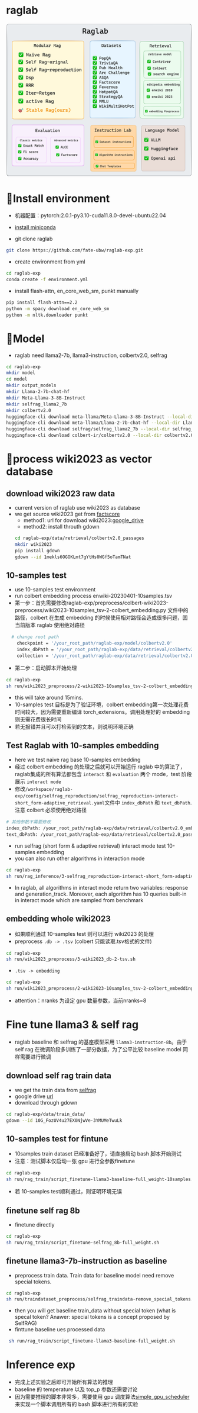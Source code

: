 # raglab
![alt text](https://github.com/fate-ubw/raglab-exp/blob/main/figures/image.png)

# 🔨Install environment
- 机器配置：pytorch:2.0.1-py3.10-cuda11.8.0-devel-ubuntu22.04
- [install miniconda](https://docs.anaconda.com/free/miniconda/index.html)

- git clone raglab
~~~bash
git clone https://github.com/fate-ubw/raglab-exp.git
~~~
- create environment from yml 
~~~bash
cd raglab-exp
conda create -f environment.yml
~~~
- install flash-attn, en_core_web_sm, punkt manually
~~~bash
pip install flash-attn==2.2
python -m spacy download en_core_web_sm
python -m nltk.downloader punkt
~~~

# 🤖Model
- raglab need llama2-7b, llama3-instruction, colbertv2.0, selfrag
~~~bash
cd raglab-exp
mkdir model
cd model
mkdir output_models
mkdir Llama-2-7b-chat-hf
mkdir Meta-Llama-3-8B-Instruct
mkdir selfrag_llama2_7b
mkdir colbertv2.0
huggingface-cli download meta-llama/Meta-Llama-3-8B-Instruct --local-dir Meta-Llama-3-8B-Instruct/
huggingface-cli download meta-llama/Llama-2-7b-chat-hf --local-dir Llama-2-7b-chat-hf/
huggingface-cli download selfrag/selfrag_llama2_7b --local-dir selfrag_llama2_7b
huggingface-cli download colbert-ir/colbertv2.0 --local-dir colbertv2.0/
~~~

# 💽process wiki2023 as vector database

## download wiki2023 raw data
- current version of raglab use wiki2023 as database
- we get source wiki2023 get from [factscore](https://github.com/shmsw25/FActScore)
  - method1: url for download wiki2023:[google_drive](https://drive.google.com/file/d/1mekls6OGOKLmt7gYtHs0WGf5oTamTNat/view) 
  - method2: install throuth gdown 
  ~~~bash
  cd raglab-exp/data/retrieval/colbertv2.0_passages
  mkdir wiki2023
  pip install gdown
  gdown --id 1mekls6OGOKLmt7gYtHs0WGf5oTamTNat
  ~~~
## 10-samples test
- use 10-samples test environment
- run colbert embedding process enwiki-20230401-10samples.tsv
- 第一步：首先需要修改raglab-exp/preprocess/colbert-wiki2023-preprocess/wiki2023-10samples_tsv-2-colbert_embedding.py 文件中的路径，colbert 在生成 embedding 的时候使用相对路径会造成很多问题，固当前版本 raglab 使用绝对路径
~~~bash
  # change root path
    checkpoint = '/your_root_path/raglab-exp/model/colbertv2.0'
    index_dbPath = '/your_root_path/raglab-exp/data/retrieval/colbertv2.0_embedding/wiki2023-10samples'
    collection = '/your_root_path/raglab-exp/data/retrieval/colbertv2.0_passages/wiki2023-10samples/enwiki-20230401-10samples.tsv'
~~~
- 第二步：启动脚本开始处理
~~~bash
cd raglab-exp
sh run/wiki2023_preprocess/2-wiki2023-10samples_tsv-2-colbert_embedding.sh
~~~
- this will take around 15mins. 
- 10-samples test 目标是为了验证环境，colbert embedding第一次处理花费时间较大，因为需要重新编译 torch_extensions。调用处理好的 embedding 则无需花费很长时间
-  若无报错并且可以打检索到的文本，则说明环境正确
## Test Raglab with 10-samples embedding
- here we test naive rag base  10-samples embedding
- 经过 colbert embedding 的处理之后就可以开始运行 raglab 中的算法了，raglab集成的所有算法都包含 `interact` 和 `evaluation` 两个 mode，test 阶段展示 `interact mode`
- 修改`/workspace/raglab-exp/config/selfrag_reproduction/selfrag_reproduction-interact-short_form-adaptive_retrieval.yaml`文件中 `index_dbPath` 和 `text_dbPath`. 注意 colbert 必须使用绝对路径
~~~bash
# 其他参数不需要修改
index_dbPath: /your_root_path/raglab-exp/data/retrieval/colbertv2.0_embedding/wiki2023-10samples
text_dbPath: /your_root_path/raglab-exp/data/retrieval/colbertv2.0_passages/wiki2023-10samples/enwiki-20230401-10samples.tsv
~~~
- run selfrag (short form & adaptive retrieval) interact mode test 10-samples embedding
- you can also run other algorithms in interaction mode
~~~bash
cd raglab-exp
sh run/rag_inference/3-selfrag_reproduction-interact-short_form-adaptive_retrieval.sh
~~~
- In raglab, all algorithms in interact mode return two variables: response and generation_track. Moreover, each algorithm has 10 queries built-in in interact mode which are sampled from benchmark
## embedding whole wiki2023
- 如果顺利通过 10-samples  test 则可以进行 wiki2023 的处理
- preprocess `.db -> .tsv` (colbert 只能读取.tsv格式的文件)
~~~bash
cd raglab-exp
sh run/wiki2023_preprocess/3-wiki2023_db-2-tsv.sh
~~~
- `.tsv -> embedding`
~~~bash
cd raglab-exp
sh run/wiki2023_preprocess/2-wiki2023-10samples_tsv-2-colbert_embedding.sh
~~~
- attention：nranks 为设定 gpu 数量参数，当前nranks=8

# Fine tune llama3 & self rag 
- raglab baseline 和 selfrag 的基座模型采用 `llama3-instruction-8b`。由于 self rag 在微调阶段多训练了一部分数据，为了公平比较 baseline model 同样需要进行微调 
## download self rag train data
- we get the train data from [selfrag](https://github.com/AkariAsai/self-rag/tree/main)
- google drive [url](https://drive.google.com/file/d/10G_FozUV4u27EX0NjwVe-3YMUMeTwuLk/view)
- download through gdown
~~~bash
cd raglab-exp/data/train_data/
gdown --id 10G_FozUV4u27EX0NjwVe-3YMUMeTwuLk
~~~
## 10-samples test for fintune
- 10samples train dataset 已经准备好了，请直接启动 bash 脚本开始测试
- 注意：测试脚本仅启动一张 gpu 进行全参数finetune 
~~~bash
cd raglab-exp
sh run/rag_train/script_finetune-llama3-baseline-full_weight-10samples.sh
~~~
- 若 10-samples test顺利通过，则证明环境无误
## finetune self rag 8b
- finetune directly
~~~bash
cd raglab-exp
sh run/rag_train/script_finetune-selfrag_8b-full_weight.sh
~~~
## finetune llama3-7b-instruction as baseline
- preprocess train data. Train data for baseline model need remove special tokens.
~~~bash
cd raglab-exp
sh run/traindataset_preprocess/selfrag_traindata-remove_special_tokens.sh
~~~
- then you will get baseline train_data without special token (what is specal token? Anawer: special tokens is a concept proposed by SelfRAG)
- finttune baseline ues processed data
~~~bash
 sh run/rag_train/script_finetune-llama3-baseline-full_weight.sh
~~~
# Inference exp
- 完成上述实验之后即可开始所有算法的推理
- baseline 的 temperature 以及 top_p 参数还需要讨论
- 因为需要推理的脚本非常多，需要使用 gpu 调度算法[simple_gpu_scheduler](https://github.com/ExpectationMax/simple_gpu_scheduler)来实现一个脚本调用所有的 bash 脚本进行所有的实验